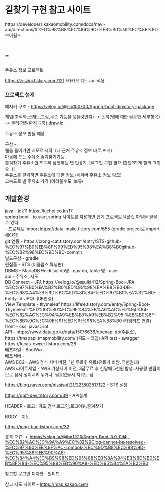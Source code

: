 <h1>길찾기 구현 참고 사이트</h1>
https://developers.kakaomobility.com/docs/navi-api/directions/#%ED%98%B8%EC%B6%9C-%EB%B0%A9%EC%8B%9D
브이월드


# -
주유소 정보 프로젝트

https://ziszini.tistory.com/121 /카카오 지도 api 적용

<h3>프로젝트 설계</h3>


패지키 구조 - https://velog.io/@jsb100800/Spring-boot-directory-package
'

개념(조직화,관계도,그림,무슨 기능을 넣을것인지) -> 논리(탭에 대한 필요한 세부항목) -> 물리(개발환경 구축)
draw.io

주유소 정보 만들 예정.

구상  -      
웹을 들어가면 지도로 시작. (내 근처 주유소 정보 바로 뜨게)      
마음에 드는 주유소 즐겨찾기기능.      
즐겨찾기 주유소만 뜨도록 설정하는 탭 만들기. [로그인 구현 필요 (간단?하게 할까 고민중..)]      
주유소를 클릭하면 주유소에 대한 정보 (네이버 주유소 정보 링크)  
고속도로 별 주유소 가격 (어려울수도. 보류)

<h2>개발환경</h2>
java - jdk11 https://kjchoi.co.kr/17 <br/>
spring boot - io.start.spring 사이트를 이용하면 쉽게 프로젝트 템플릿 파일을 얻을 수 있다 <br/>
- 프로젝트 import https://data-make.tistory.com/655 (gradle project로 import 해야함) <br/>
git 연동 - https://crong-cat.tistory.com/entry/STS-github-%EC%97%B0%EB%8F%99%ED%95%98%EA%B8%B0github-%EC%B2%98%EC%9D%8C-commit<br/>
빌드구성 - gradle <br/>
편집툴 - STS (이클립스 튜닝판) <br/>
DBMS - MariaDB Heidi sql db명 :  gas-db, table 명 : user<br/>
api - 주유소, 지도 <br/>
DB Connect - JPA https://velog.io/@seulki412/Spring-Boot-JPA-%EC%97%B0%EA%B2%B0%ED%95%98%EA%B8%B0-DB-%EC%98%A4%EB%9D%BC%ED%81%B4-%EC%97%B0%EA%B2%B0-Entity-Id-JPQL  (DB연결) <br/>
View Template - thymeleaf https://lifere.tistory.com/entry/Spring-Boot-Thymeleaf-%ED%83%80%EC%9E%84%EB%A6%AC%ED%94%84-%EC%82%AC%EC%9A%A9%EB%B0%A9%EB%B2%95-%EB%B0%8F-%EC%8B%9C%EC%9E%91%ED%95%98%EA%B8%B0  (타임리프 연결)<br/>
front - css, javascript<br/>
API - https://www.data.go.kr/data/15076636/openapi.do(주유소), https://tmapapi.tmapmobility.com/  (지도 - 티맵)      
API test - swagger https://lucas-owner.tistory.com/28 <br/>
배포파일 - BootWar <br/>
배포서버 - <br/>
AWS EC2 - AWS 정식 서버 버젼, 1년 무료후 유료(유료가 비쌈. 몇만원대)<br/>
AWS 라이트세일 - AWS 가상서버 버전, 3달무료 후 한달에 5천원 발생. 사용량 만큼이므로 잠시 정지시켜 두거나, 필요없을시 지워도 됨. <br/>

https://blog.naver.com/nissisoft21/222802517122 - STS 설정

https://golf-dev.tistory.com/39 - API설계


HEADER - 로고 :  지도,검색,로그인,로그아웃,즐겨찾기

BODY - 지도


https://jong-bae.tistory.com/32

롬복 오류 ->  https://velog.io/@ibd1229/Spring-Boot-3.0-Slf4j-%EC%82%AC%EC%9A%A9%EC%8B%9Clog-cannot-be-resolved-%EC%97%90%EB%9F%AC-Lombok-%EC%9D%B8%EC%8B%9D-%EC%95%88%EB%90%A8-%EC%84%A4%EC%B9%98%ED%96%88%EB%8A%94%EB%8D%B0%EB%8F%84-%EC%95%88%EB%90%A8-%ED%95%B4%EA%B2%B0

참고할 로그인 디자인 - 원티드

참고 지도 사이트 - https://map.kakao.com/



